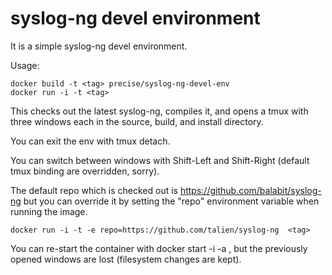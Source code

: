 syslog-ng devel environment
===========================

It is a simple syslog-ng devel environment.

Usage: 
```
docker build -t <tag> precise/syslog-ng-devel-env
docker run -i -t <tag>
```

This checks out the latest syslog-ng, compiles it,
and opens a tmux with three windows each in the 
source, build, and install directory.

You can exit the env with tmux detach.

You can switch between windows with Shift-Left and Shift-Right (default tmux binding are overridden, sorry).

The default repo which is checked out is https://github.com/balabit/syslog-ng but you can override it by setting the "repo"
environment variable when running the image.

```
docker run -i -t -e repo=https://github.com/talien/syslog-ng  <tag>
```

You can re-start the container with docker start -i -a <container>, but the previously opened windows are
lost (filesystem changes are kept).

